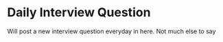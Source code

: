 Daily Interview Question
=
Will post a new interview question everyday in here. Not much else to say